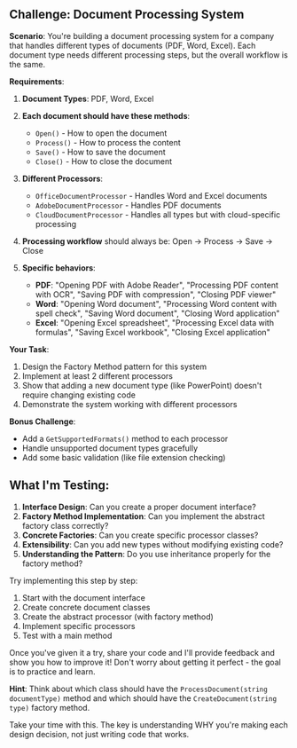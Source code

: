 ## Challenge: Document Processing System

**Scenario**: You're building a document processing system for a company that handles different types of documents (PDF, Word, Excel). Each document type needs different processing steps, but the overall workflow is the same.

**Requirements**:

1. **Document Types**: PDF, Word, Excel
2. **Each document should have these methods**:
    - `Open()` - How to open the document
    - `Process()` - How to process the content
    - `Save()` - How to save the document
    - `Close()` - How to close the document

3. **Different Processors**:
    - `OfficeDocumentProcessor` - Handles Word and Excel documents
    - `AdobeDocumentProcessor` - Handles PDF documents
    - `CloudDocumentProcessor` - Handles all types but with cloud-specific processing

4. **Processing workflow** should always be: Open → Process → Save → Close

5. **Specific behaviors**:
    - **PDF**: "Opening PDF with Adobe Reader", "Processing PDF content with OCR", "Saving PDF with compression", "Closing PDF viewer"
    - **Word**: "Opening Word document", "Processing Word content with spell check", "Saving Word document", "Closing Word application"
    - **Excel**: "Opening Excel spreadsheet", "Processing Excel data with formulas", "Saving Excel workbook", "Closing Excel application"

**Your Task**:
1. Design the Factory Method pattern for this system
2. Implement at least 2 different processors
3. Show that adding a new document type (like PowerPoint) doesn't require changing existing code
4. Demonstrate the system working with different processors

**Bonus Challenge**:
- Add a `GetSupportedFormats()` method to each processor
- Handle unsupported document types gracefully
- Add some basic validation (like file extension checking)

## What I'm Testing:

1. **Interface Design**: Can you create a proper document interface?
2. **Factory Method Implementation**: Can you implement the abstract factory class correctly?
3. **Concrete Factories**: Can you create specific processor classes?
4. **Extensibility**: Can you add new types without modifying existing code?
5. **Understanding the Pattern**: Do you use inheritance properly for the factory method?

Try implementing this step by step:

1. Start with the document interface
2. Create concrete document classes
3. Create the abstract processor (with factory method)
4. Implement specific processors
5. Test with a main method

Once you've given it a try, share your code and I'll provide feedback and show you how to improve it! Don't worry about getting it perfect - the goal is to practice and learn.

**Hint**: Think about which class should have the `ProcessDocument(string documentType)` method and which should have the `CreateDocument(string type)` factory method.

Take your time with this. The key is understanding WHY you're making each design decision, not just writing code that works.